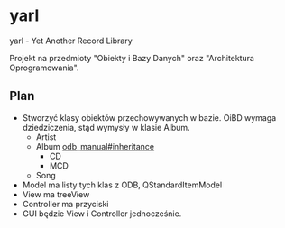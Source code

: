 yarl
====

yarl - Yet Another Record Library

Projekt na przedmioty "Obiekty i Bazy Danych" oraz "Architektura Oprogramowania".


Plan
----

* Stworzyć klasy obiektów przechowywanych w bazie. OiBD wymaga dziedziczenia, stąd wymysły w klasie Album.
  * Artist 
  * Album [odb_manual#inheritance](http://www.codesynthesis.com/products/odb/doc/manual.xhtml#8)
    * CD
    * MCD
  * Song 
* Model ma listy tych klas z ODB, QStandardItemModel
* View ma treeView
* Controller ma przyciski
* GUI będzie View i Controller jednocześnie.
